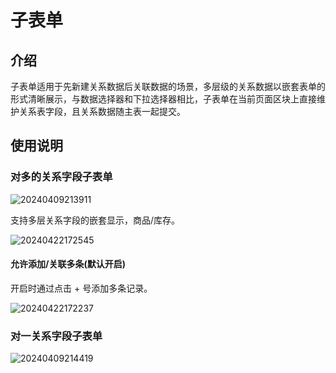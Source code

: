 # 子表单

## 介绍

子表单适用于先新建关系数据后关联数据的场景，多层级的关系数据以嵌套表单的形式清晰展示，与数据选择器和下拉选择器相比，子表单在当前页面区块上直接维护关系表字段，且关系数据随主表一起提交。

## 使用说明

### 对多的关系字段子表单

![20240409213911](https://static-docs.nocobase.com/20240409213911.png)

支持多层关系字段的嵌套显示，商品/库存。

![20240422172545](https://static-docs.nocobase.com/20240422172545.png)

#### 允许添加/关联多条(默认开启)

开启时通过点击 + 号添加多条记录。

![20240422172237](https://static-docs.nocobase.com/20240422172237.png)

### 对一关系字段子表单

![20240409214419](https://static-docs.nocobase.com/20240409214419.png)